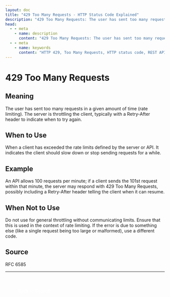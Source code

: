 ```yaml
---
layout: doc
title: "429 Too Many Requests - HTTP Status Code Explained"
description: "429 Too Many Requests: The user has sent too many requests in a given amount of time (rate limiting). The server is throttling the client, typically with a R..."
head:
  - - meta
    - name: description
      content: "429 Too Many Requests: The user has sent too many requests in a given amount of time (rate limiting). The server is throttling the client, typically with a R..."
  - - meta
    - name: keywords
      content: "HTTP 429, Too Many Requests, HTTP status code, REST API, web development"
---
```


# 429 Too Many Requests

## Meaning

The user has sent too many requests in a given amount of time (rate limiting). The server is throttling the client, typically with a Retry-After header to indicate when to try again.

## When to Use

When a client has exceeded the rate limits defined by the server or API. It indicates the client should slow down or stop sending requests for a while.

## Example

An API allows 100 requests per minute; if a client sends the 101st request within that minute, the server may respond with 429 Too Many Requests, possibly including a Retry-After header telling the client when it can resume.

## When Not to Use

Do not use for general throttling without communicating limits. Ensure that this is used in the context of rate limiting. If the error is due to something else (like a single request being too large or malformed), use a different code.

## Source

RFC 6585

---

<div style="margin-top: 40px;">
  <a href="/http-codes/" style="display: inline-block; padding: 12px 24px; background: hsl(var(--primary)); color: white; text-decoration: none; border-radius: var(--radius); font-weight: 500; transition: all 0.2s ease;">← Back to Search</a>
</div>
